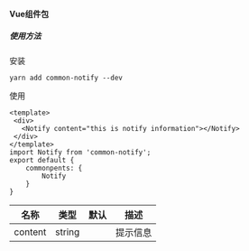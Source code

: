 #### Vue组件包
##### 使用方法
安装
```
yarn add common-notify --dev
```
使用
```
<template>
 <div>
   <Notify content="this is notify information"></Notify>
 </div>
</template>
import Notify from 'common-notify';
export default {
    commonpents: {
        Notify
    }
}
```

| 名称 | 类型 | 默认 | 描述 |
| --- | --- | --- | --- |
| content | string |  | 提示信息 |